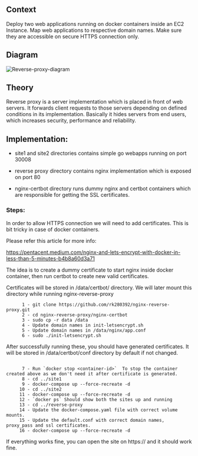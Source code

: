 ## Context

Deploy two web applications running on docker containers inside an EC2 Instance. Map web applications to respective domain names. Make sure they are accessible on secure HTTPS connection only.

## Diagram

![Reverse-proxy-diagram](https://user-images.githubusercontent.com/43488291/189527405-d892f904-32b4-4be8-8432-846bcb5058ff.png)

## Theory

Reverse proxy is a server implementation which is placed in front of web servers. It forwards client requests to those servers depending on defined conditions in its implementation. Basically it hides servers from end users, which increases security, performance and reliability.

## Implementation:

   - site1 and site2 directories contains simple go webapps running on port 30008

   - reverse proxy directory contains nginx implementation which is exposed on port 80

   - nginx-certbot directory runs dummy nginx and certbot containers which are responsible for getting the SSL certificates.


###   Steps:

In order to allow HTTPS connection we will need to add certificates. This is bit tricky in case of docker containers.

Please refer this article for more info:

https://pentacent.medium.com/nginx-and-lets-encrypt-with-docker-in-less-than-5-minutes-b4b8a60d3a71

The idea is to create a dummy certificate to start nginx inside docker container, then run certbot to create new valid certificates.

Certificates will be stored in /data/certbot/ directory. We will later mount this directory while running nginx-reverse-proxy

```shell
      1 - git clone https://github.com/rk280392/nginx-reverse-proxy.git
      2 - cd nginx-reverse-proxy/nginx-certbot
      3 - sudo cp -r data /data
      4 - Update domain names in init-letsencrypt.sh
      5 - Update domain names in /data/nginx/app.conf
      6 - sudo ./init-letsencrypt.sh
```

After successfully running these, you should have generated certificates. It will be stored in /data/certbot/conf directory by default if not changed.

```shell

      7 - Run `docker stop <container-id>`  To stop the container created above as we don't need it after certificate is generated. 
      8 - cd ../site1
      9 - docker-compose up --force-recreate -d
     10 - cd ../site2
     11 - docker-compose up --force-recreate -d
     12 - `docker ps` Should show both the sites up and running
     13 - cd ../reverse-proxy
     14 - Update the docker-compose.yaml file with correct volume mounts.
     15 - Update the default.conf with correct domain names, proxy_pass and ssl certificates.
     16 - docker-compose up --force-recreate -d
```

If everything works fine, you can open the site on https://<domain-name> and it should work fine.
